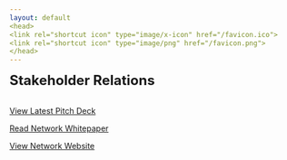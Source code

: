 ```yaml
---
layout: default
<head>
<link rel="shortcut icon" type="image/x-icon" href="/favicon.ico">
<link rel="shortcut icon" type="image/png" href="/favicon.png">
</head>
---
```


<b><font size="5">Stakeholder Relations</font></b>
<br>
<br>

[View Latest Pitch Deck](/deck)

[Read Network Whitepaper](https://network.foundation/network.pdf)

[View Network Website](https://x.network.foundation)

